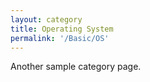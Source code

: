 ```yaml
---
layout: category
title: Operating System
permalink: '/Basic/OS'
---
```


Another sample category page.
